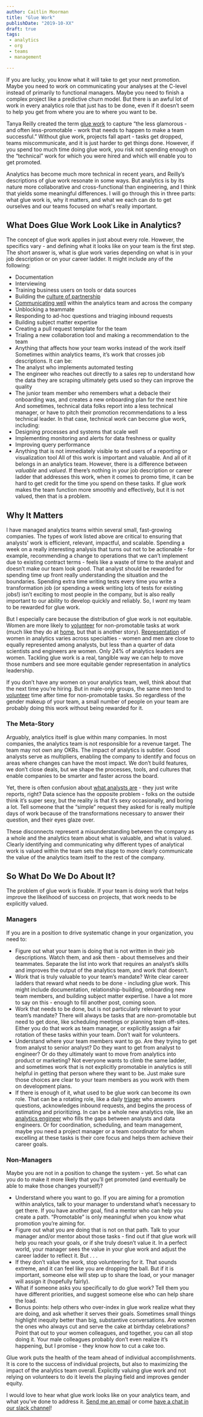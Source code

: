 ```yaml
---
author: Caitlin Moorman
title: "Glue Work"
publishDate: "2019-10-XX"
draft: true
tags:
 - analytics
 - org
 - teams
 - management

---
```


If you are lucky, you know what it will take to get your next promotion. Maybe you need to work on communicating your analyses at the C-level instead of primarily to functional managers. Maybe you need to finish a complex project like a predictive churn model. But there is an awful lot of work in every analytics role that just has to be done, even if it doesn’t seem to help you get from where you are to where you want to be.

Tanya Reilly created the term [glue work](https://noidea.dog/glue) to capture “the less glamorous - and often less-promotable - work that needs to happen to make a team successful.” Without glue work, projects fall apart - tasks get dropped, teams miscommunicate, and it is just harder to get things done. However, if you spend too much time doing glue work, you risk not spending enough on the “technical” work for which you were hired and which will enable you to get promoted.

Analytics has become much more technical in recent years, and Reilly’s descriptions of glue work resonate in some ways. But analytics is by its nature more collaborative and cross-functional than engineering, and I think that yields some meaningful differences. I will go through this in three parts: what glue work is, why it matters, and what we each can do to get ourselves and our teams focused on what's really important. 

## What Does Glue Work Look Like in Analytics?
The concept of glue work applies in just about every role. However, the specifics vary - and defining what it looks like on your team is the first step. The short answer is, what is glue work varies depending on what is in your job description or on your career ladder. It might include any of the following:
- Documentation
- Interviewing
- Training business users on tools or data sources
- Building the [culture of partnership](https://www.locallyoptimistic.com/post/culture_of_partnership/)
- [Communicating well](https://www.locallyoptimistic.com/post/bad_communication/) within the analytics team and across the company
- Unblocking a teammate
- Responding to ad-hoc questions and triaging inbound requests
- Building subject matter expertise
- Creating a pull request template for the team
- Trialing a new collaboration tool and making a recommendation to the team
- Anything that affects how your team works instead of the work itself
Sometimes within analytics teams, it’s work that crosses job descriptions. It can be:
- The analyst who implements automated testing
- The engineer who reaches out directly to a sales rep to understand how the data they are scraping ultimately gets used so they can improve the quality
- The junior team member who remembers what a debacle their onboarding was, and creates a new onboarding plan for the next hire
And sometimes, technical data folks report into a less technical manager, or have to pitch their promotion recommendations to a less technical leader. In that case, technical work can become glue work, including:
- Designing processes and systems that scale well
- Implementing monitoring and alerts for data freshness or quality
- Improving query performance
- Anything that is not immediately visible to end users of a reporting or visualization tool
All of this work is important and valuable. And all of it belongs in an analytics team. However, there is a difference between *valuable* and *valued*. If there’s nothing in your job description or career ladder that addresses this work, when it comes to promo time, it can be hard to get credit for the time you spend on these tasks.  If glue work makes the team function more smoothly and effectively, but it is not valued, then that is a problem.

## Why It Matters
I have managed analytics teams within several small, fast-growing companies. The types of work listed above are critical to ensuring that analysts' work is efficient, relevant, impactful, and scalable. Spending a week on a really interesting analysis that turns out not to be actionable - for example, recommending a change to operations that we can’t implement due to existing contract terms - feels like a waste of time to the analyst and doesn’t make our team look good. That analyst should be rewarded for spending time up front really understanding the situation and the boundaries. Spending extra time writing tests every time you write a transformation job (or spending a week writing lots of tests for existing jobs!) isn’t exciting to most people in the company, but is also really important to our ability to develop quickly and reliably. So, I *want* my team to be rewarded for glue work.

But I especially care because the distribution of glue work is not equitable. Women are more likely to [volunteer](https://hbr.org/2018/07/why-women-volunteer-for-tasks-that-dont-lead-to-promotions) for non-promotable tasks at work (much like they do at [home](https://www.bls.gov/tus/charts/household.htm), but that is another story). [Representation](https://drive.google.com/file/d/1gB74e9bnlFycOwnfFI2GgCM0uuWnN9Tr/view?usp=sharing) of women in analytics varies across specialties - women and men are close to equally represented among analysts, but less than a quarter of data scientists and engineers are women. Only 24% of analytics leaders are women. Tackling glue work is a real, tangible way we can help to move those numbers and see more equitable gender representation in analytics leadership.

If you don’t have any women on your analytics team, well, think about that the next time you’re hiring. But in male-only groups, the same men tend to [volunteer](https://hbr.org/2018/07/why-women-volunteer-for-tasks-that-dont-lead-to-promotions) time after time for non-promotable tasks. So regardless of the gender makeup of your team, a small number of people on your team are probably doing this work without being rewarded for it.

### The Meta-Story
Arguably, analytics itself is glue within many companies. In most companies, the analytics team is not responsible for a revenue target. The team may not own any OKRs. The impact of analytics is subtler. Good analysts serve as multipliers, enabling the company to identify and focus on areas where changes can have the most impact. We don’t build features, we don’t close deals, but we shape the processes, tools, and cultures that enable companies to be smarter and faster across the board.

Yet, there is often confusion about [what analysts are](https://hbr.org/2018/12/what-great-data-analysts-do-and-why-every-organization-needs-them) - they just write reports, right? Data science has the opposite problem - folks on the outside think it’s super sexy, but the reality is that it’s sexy occasionally, and boring a lot. Tell someone that the “simple” request they asked for is really multiple days of work because of the transformations necessary to answer their question, and their eyes glaze over.

These disconnects represent a misunderstanding between the company as a whole and the analytics team about what is valuable, and what is valued. Clearly identifying and communicating why different types of analytical work is valued within the team sets the stage to more clearly communicate the value of the analytics team itself to the rest of the company.

## So What Do We Do About It?
The problem of glue work is fixable. If your team is doing work that helps improve the likelihood of success on projects, that work needs to be explicitly valued.

### Managers
If you are in a position to drive systematic change in your organization, you need to:
- Figure out what your team is doing that is not written in their job descriptions. Watch them, and ask them - about themselves and their teammates. Separate the list into work that requires an analyst’s skills and improves the output of the analytics team, and work that doesn’t.
- Work that is truly valuable to your team’s mandate? Write clear career ladders that reward what needs to be done - including glue work. This might include documentation, relationship-building, onboarding new team members, and building subject matter expertise. I have a lot more to say on this - enough to fill another post, coming soon.
- Work that needs to be done, but is not particularly relevant to your team’s mandate? There will always be tasks that are non-promotable but need to get done, like scheduling meetings or planning team off-sites. Either you do that work as team manager, or explicitly assign a fair rotation of these tasks within your team. Don’t wait for volunteers.
- Understand where your team members want to go. Are they trying to get from analyst to senior analyst? Do they want to get from analyst to engineer? Or do they ultimately want to move from analytics into product or marketing? Not everyone wants to climb the same ladder, and sometimes work that is not explicitly promotable in analytics is still helpful in getting that person where they want to be. Just make sure those choices are clear to your team members as you work with them on development plans.
- If there is enough of it, what used to be glue work can become its own role. That can be a rotating role, like a daily [triager](https://about.gitlab.com/handbook/business-ops/data-team/#triager) who answers questions, acknowledges inbound requests, and begins the process of estimating and prioritizing. In can be a whole new analytics role, like an [analytics engineer](https://www.locallyoptimistic.com/post/analytics-engineer/) who fills the gaps between analysts and data engineers. Or for coordination, scheduling, and team management, maybe you need a project manager or a team coordinator for whom excelling at these tasks is their core focus and helps them achieve their career goals.

### Non-Managers
Maybe you are not in a position to change the system - yet. So what can you do to make it more likely that you’ll get promoted (and eventually be able to make those changes yourself)?
- Understand where you want to go. If you are aiming for a promotion within analytics, talk to your manager to understand what’s necessary to get there. If you have another goal, find a mentor who can help you create a path. “Promotable” is only meaningful when you know what promotion you’re aiming for.
- Figure out what you are doing that is not on that path. Talk to your manager and/or mentor about those tasks - find out if that glue work will help you reach your goals, or if she truly doesn’t value it. In a perfect world, your manager sees the value in your glue work and adjust the career ladder to reflect it. But . . .
- If they don’t value the work, stop volunteering for it. That sounds extreme, and it can feel like you are dropping the ball. But if it is important, someone else will step up to share the load, or your manager will assign it (hopefully fairly).
- What if someone asks you specifically to do glue work? Tell them you have different priorities, and suggest someone else who can help share the load.
- Bonus points: help others who over-index in glue work realize what they are doing, and ask whether it serves their goals. Sometimes small things highlight inequity better than big, substantive conversations. Are women the ones who always cut and serve the cake at birthday celebrations? Point that out to your women colleagues, and together, you can all stop doing it. Your male colleagues probably don’t even realize it’s happening, but I promise - they know how to cut a cake too. 

Glue work puts the health of the team ahead of individual accomplishments. It is core to the success of individual projects, but also to maximizing the impact of the analytics team overall. Explicitly valuing glue work and not relying on volunteers to do it levels the playing field and improves gender equity.

I would love to hear what glue work looks like on your analytics team, and what you’ve done to address it. [Send me an email](mailto:caitlinmoorman@gmail.com) or come [have a chat in our slack channel](https://www.locallyoptimistic.com/community/)!
